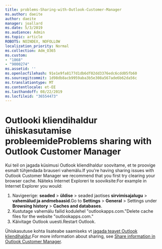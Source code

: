 ```yaml
---
title: problems-Sharing-with-Outlook-Customer-Manager
ms.author: daeite
author: daeite
manager: joallard
ms.date: 5/3/2019
ms.audience: Admin
ms.topic: article
ROBOTS: NOINDEX, NOFOLLOW
localization_priority: Normal
ms.collection: Adm_O365
ms.custom:
- "1868"
- "9000274"
ms.assetid: ''
ms.openlocfilehash: 91e1e9fa8177d1db6df02dd3376edc6cdd05fb60
ms.sourcegitcommit: 1d98db8acb9959aba3b5e308a567ade6b62da56c
ms.translationtype: MT
ms.contentlocale: et-EE
ms.lasthandoff: 08/22/2019
ms.locfileid: "36554473"
---
```

# <a name="problems-sharing-with-outlook-customer-manager"></a><span data-ttu-id="2b67d-102">Outlooki kliendihaldur ühiskasutamise probleemide</span><span class="sxs-lookup"><span data-stu-id="2b67d-102">Problems sharing with Outlook Customer Manager</span></span>

<span data-ttu-id="2b67d-103">Kui teil on jagada küsimusi Outlook kliendihaldur soovitame, et te proovige esmalt tühjendada brauseri vahemälu.</span><span class="sxs-lookup"><span data-stu-id="2b67d-103">If you're having sharing issues with Outlook Customer Manager we recommend that you first try clearing your browser cache.</span></span> <span data-ttu-id="2b67d-104">Näiteks Internet Exploreri te sooviksite:</span><span class="sxs-lookup"><span data-stu-id="2b67d-104">For example in Internet Explorer you would:</span></span>

1. <span data-ttu-id="2b67d-105">Navigeerige: **seaded** > **üldise** > seaded jaotises **sirvimisajalugu** > **vahemälud ja andmebaasid**.</span><span class="sxs-lookup"><span data-stu-id="2b67d-105">Go to **Settings** > **General** > Settings under **Browsing history** > **Caches and databases**.</span></span>
2. <span data-ttu-id="2b67d-106">Kustutage vahemälu failid kodulehel "outlookapps.com."</span><span class="sxs-lookup"><span data-stu-id="2b67d-106">Delete cache files for the website "outlookapps.com."</span></span>
3. <span data-ttu-id="2b67d-107">Käivitage Outlook uuesti.</span><span class="sxs-lookup"><span data-stu-id="2b67d-107">Restart Outlook.</span></span>

<span data-ttu-id="2b67d-108">Ühiskasutuse kohta lisateabe saamiseks vt [jagada teavet Outlook kliendihaldur](https://support.office.com/article/4f26cc69-67da-4cd5-b344-02d1a4799310%20).</span><span class="sxs-lookup"><span data-stu-id="2b67d-108">For more information about sharing, see [Share information in Outlook Customer Manager](https://support.office.com/article/4f26cc69-67da-4cd5-b344-02d1a4799310%20).</span></span>